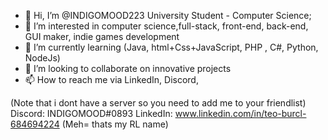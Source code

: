 - 👋 Hi, I’m @INDIGOMOOD223 
University Student - Computer Science;
- 👀 I’m interested in computer science,full-stack, front-end, back-end, GUI maker, indie games development
- 🌱 I’m currently learning (Java, html+Css+JavaScript, PHP , C#, Python, NodeJs)
- 💞️ I’m looking to collaborate on innovative projects
- 📫 How to reach me via LinkedIn, Discord, 

(Note that i dont have a server so you need to add me to your friendlist)
Discord: INDIGOMOOD#0893
LinkedIn: www.linkedin.com/in/teo-burcl-684694224 (Meh= thats my RL name)



<!---
INDIGOMOOD223/INDIGOMOOD223 is a ✨ special ✨ repository because its `README.md` (this file) appears on your GitHub profile.
You can click the Preview link to take a look at your changes.
--->

